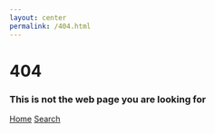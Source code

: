 ```yaml
---
layout: center
permalink: /404.html
---
```


# 404

### This is not the web page you are looking for

<div class="mt3">
  <a href="{{ site.baseurl }}/" class="button button-blue button-big">Home</a>
  <a href="{{ site.baseurl }}/search/" class="button button-blue button-big">Search</a>
</div>   
<br>
<br>   
<script async src="//pagead2.googlesyndication.com/pagead/js/adsbygoogle.js"></script>
<ins class="adsbygoogle"
     style="display:block"
     data-ad-client="ca-pub-2779664131593194"
     data-ad-slot="2588551865"
     data-ad-format="auto"></ins>
<script>
(adsbygoogle = window.adsbygoogle || []).push({});
</script>